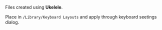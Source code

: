 Files created using **Ukelele**.

Place in `/Library/Keyboard Layouts` and apply through keyboard seetings dialog.

